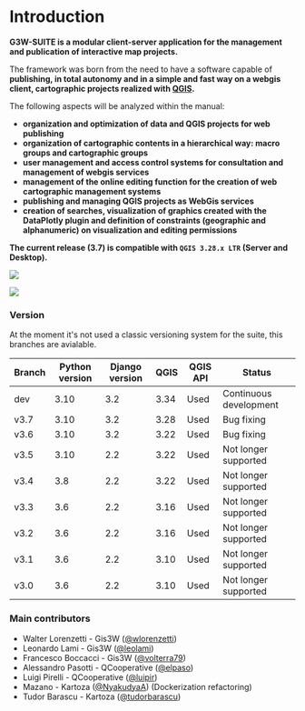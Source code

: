 # Introduction

**G3W-SUITE is a modular client-server application for the management and publication of interactive map projects.**

The framework was born from the need to have a software capable of **publishing, in total autonomy and in a simple and fast way on a webgis client, cartographic projects realized with [QGIS](https://qgis.org).**

The following aspects will be analyzed within the manual:
* **organization and optimization of data and QGIS projects for web publishing**
* **organization of cartographic contents in a hierarchical way: macro groups and cartographic groups**
* **user management and access control systems for consultation and management of webgis services**
* **management of the online editing function for the creation of web cartographic management systems**
* **publishing and managing QGIS projects as WebGis services**
* **creation of searches, visualization of graphics created with the DataPlotly plugin and definition of constraints (geographic and alphanumeric) on visualization and editing permissions**

**The current release (3.7) is compatible with `QGIS 3.28.x LTR` (Server and Desktop).**

![](images/manual/demo_qgis_project.png)

![](images/manual/demo_webgis_project.png)

### Version

At the moment it's not used a classic versioning system for the suite, this branches are avialable.

| Branch   | Python version | Django version | QGIS        | QGIS API | Status                 |
|----------|----------------|----------------|-------------|----------|------------------------|
| dev      | 3.10           | 3.2            | 3.34        | Used     | Continuous development |
| v3.7     | 3.10           | 3.2            | 3.28        | Used     | Bug fixing             |
| v3.6     | 3.10           | 3.2            | 3.22        | Used     | Bug fixing             |
| v3.5     | 3.10           | 2.2            | 3.22        | Used     | Not longer supported   |
| v3.4     | 3.8            | 2.2            | 3.22        | Used     | Not longer supported   |
| v3.3     | 3.6            | 2.2            | 3.16        | Used     | Not longer supported   |
| v3.2     | 3.6            | 2.2            | 3.16        | Used     | Not longer supported   |
| v3.1     | 3.6            | 2.2            | 3.10        | Used     | Not longer supported   |
| v3.0     | 3.6            | 2.2            | 3.10        | Used     | Not longer supported   |

### Main contributors
* Walter Lorenzetti - Gis3W ([@wlorenzetti](https://github.com/wlorenzetti))
* Leonardo Lami - Gis3W ([@leolami](https://github.com/leolami/))
* Francesco Boccacci - Gis3W ([@volterra79](https://github.com/volterra79))
* Alessandro Pasotti - QCooperative ([@elpaso](https://github.com/elpaso))
* Luigi Pirelli - QCooperative ([@luipir](https://github.com/luipir))
* Mazano - Kartoza ([@NyakudyaA](https://github.com/NyakudyaA)) (Dockerization refactoring)
* Tudor Barascu - Kartoza ([@tudorbarascu](https://github.com/tudorbarascu))
